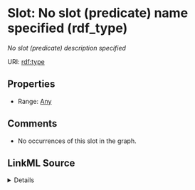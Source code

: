 

# Slot: No slot (predicate) name specified (rdf_type)


_No slot (predicate) description specified_







URI: [rdf:type](http://www.w3.org/1999/02/22-rdf-syntax-ns#type)



<!-- no inheritance hierarchy -->








## Properties

* Range: [Any](../classes/Any.md)





## Comments

* No occurrences of this slot in the graph.



## LinkML Source

<details>

```yaml
name: rdf_type
description: No slot (predicate) description specified
title: No slot (predicate) name specified
comments:
- No occurrences of this slot in the graph.
from_schema: fio-kg
rank: 1000
slot_uri: rdf:type
alias: rdf_type
range: Any

```
</details>